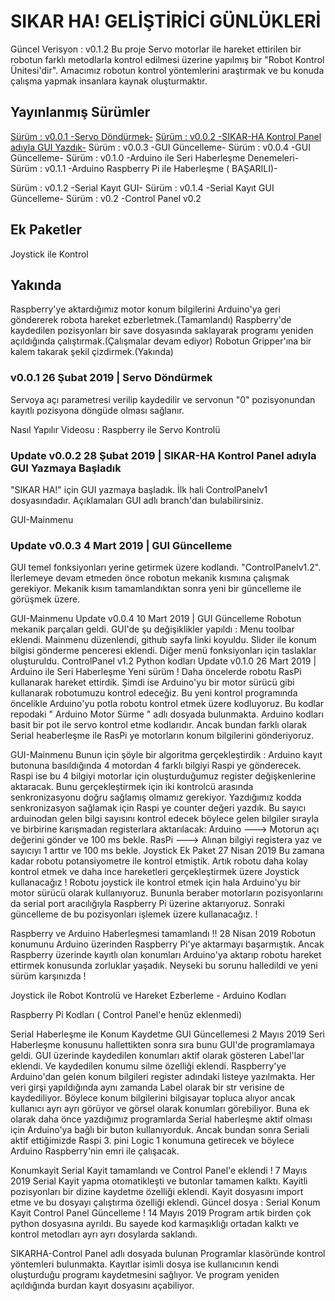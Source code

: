 # SIKAR HA! GELİŞTİRİCİ GÜNLÜKLERİ
Güncel Verisyon : v0.1.2
Bu proje Servo motorlar ile hareket ettirilen bir robotun farklı metodlarla kontrol edilmesi üzerine yapılmış bir "Robot Kontrol Ünitesi'dir". Amacımız robotun kontrol yöntemlerini araştırmak ve bu konuda çalışma yapmak insanlara kaynak oluşturmaktır.

## Yayınlanmış Sürümler
[Sürüm : v0.0.1 -Servo Döndürmek-](#v0.0.1)
[Sürüm : v0.0.2 -SIKAR-HA Kontrol Panel adıyla GUI Yazdık-](#v0.0.2)
Sürüm : v0.0.3 -GUI Güncelleme-
Sürüm : v0.0.4 -GUI Güncelleme-
Sürüm : v0.1.0 -Arduino ile Seri Haberleşme Denemeleri-
Sürüm : v0.1.1 -Arduino Raspberry Pi ile Haberleşme ( BAŞARILI)-

Sürüm : v0.1.2 -Serial Kayıt GUI-
Sürüm : v0.1.4 -Serial Kayıt GUI Güncelleme-
Sürüm : v0.2 -Control Panel v0.2

## Ek Paketler
Joystick ile Kontrol

## Yakında
Raspberry'ye aktardığımız motor konum bilgilerini Arduino'ya geri göndererek robota hareket ezberletmek.(Tamamlandı)
Raspberry'de kaydedilen pozisyonları bir save dosyasında saklayarak programı yeniden açıldığında çalıştırmak.(Çalışmalar devam ediyor)
Robotun Gripper'ına bir kalem takarak şekil çizdirmek.(Yakında)
### v0.0.1 26 Şubat 2019 | Servo Döndürmek <a name="v0.0.1"></a>
Servoya açı parametresi verilip kaydedilir ve servonun "0" pozisyonundan kayıtlı pozisyona döngüde olması sağlanır.

Nasıl Yapılır Videosu :
Raspberry ile Servo Kontrolü

### Update v0.0.2 28 Şubat 2019 | SIKAR-HA Kontrol Panel adıyla GUI Yazmaya Başladık <a name="v0.0.2"></a>
"SIKAR HA!" için GUI yazmaya başladık. İlk hali ControlPanelv1 dosyasındadır. Açıklamaları GUI adlı branch'dan bulabilirsiniz.

GUI-Mainmenu
### Update v0.0.3 4 Mart 2019 | GUI Güncelleme <a name="v0.0.3"></a>
GUI temel fonksiyonları yerine getirmek üzere kodlandı. "ControlPanelv1.2". 
İlerlemeye devam etmeden önce robotun mekanik kısmına çalışmak gerekiyor. Mekanik kısım tamamlandıktan sonra yeni bir güncelleme ile görüşmek üzere.

GUI-Mainmenu
Update v0.0.4 10 Mart 2019 | GUI Güncelleme
Robotun mekanik parçaları geldi. GUI'de şu değişiklikler yapıldı : 
Menu toolbar eklendi.
Mainmenu düzenlendi, github sayfa linki koyuldu.
Slider ile konum bilgisi gönderme penceresi eklendi.
Diğer menü fonksiyonları için taslaklar oluşturuldu.
ControlPanel v1.2 Python kodları
Update v0.1.0 26 Mart 2019 | Arduino ile Seri Haberleşme
Yeni sürüm ! Daha öncelerde robotu RasPi kullanarak hareket ettirdik. Şimdi ise Arduino'yu bir motor sürücü gibi kullanarak robotumuzu kontrol edeceğiz. Bu yeni kontrol programında öncelikle Arduino'yu potla robotu kontrol etmek üzere kodluyoruz. Bu kodlar repodaki " Arduino Motor Sürme " adlı dosyada bulunmakta. Arduino kodları basit bir pot ile servo kontrol etme kodlarıdır. Ancak bundan farklı olarak Serial heaberleşme ile RasPi ye motorların konum bilgilerini gönderiyoruz.

GUI-Mainmenu
Bunun için şöyle bir algoritma gerçekleştirdik :
Arduino kayıt butonuna basıldığında 4 motordan 4 farklı bilgiyi Raspi ye gönderecek.
Raspi ise bu 4 bilgiyi motorlar için oluşturduğumuz register değişkenlerine aktaracak. Bunu gerçekleştirmek için iki kontrolcü arasında senkronizasyonu doğru sağlamış olmamız gerekiyor. Yazdığımız kodda senkronizasyon sağlamak için Raspi ye counter değeri yazdık. Bu sayıcı arduinodan gelen bilgi sayısını kontrol edecek böylece gelen bilgiler sırayla ve birbirine karışmadan registerlara aktarılacak:
Arduino ---> Motorun açı değerini gönder ve 100 ms bekle.
RasPi ---> Alınan bilgiyi registera yaz ve sayıcıyı 1 arttır ve 100 ms bekle.
Joystick Ek Paket 27 Nisan 2019
Bu zamana kadar robotu potansiyometre ile kontrol etmiştik. Artık robotu daha kolay kontrol etmek ve daha ince hareketleri gerçekleştirmek üzere Joystick kullanacağız ! Robotu joystick ile kontrol etmek için hala Arduino'yu bir motor sürücü olarak kullanıyoruz. Bununla beraber motorların pozisyonlarını da serial port aracılığıyla Raspberry Pi üzerine aktarıyoruz. Sonraki güncelleme de bu pozisyonları işlemek üzere kullanacağız. !

Raspberry ve Arduino Haberleşmesi tamamlandı !! 28 Nisan 2019
Robotun konumunu Arduino üzerinden Raspberry Pi'ye aktarmayı başarmıştık. Ancak Raspberry üzerinde kayıtlı olan konumları Arduino'ya aktarıp robotu hareket ettirmek konusunda zorluklar yaşadık. Neyseki bu sorunu halledildi ve yeni sürüm karşınızda !

Joystick ile Robot Kontrolü ve Hareket Ezberleme - Arduino Kodları

Raspberry Pi Kodları ( Control Panel'e henüz eklenmedi)

Serial Haberleşme ile Konum Kaydetme GUI Güncellemesi 2 Mayıs 2019
Seri Haberleşme konusunu hallettikten sonra sıra bunu GUI'de programlamaya geldi. GUI üzerinde kaydedilen konumları aktif olarak gösteren Label'lar eklendi. Ve kaydedilen konumu silme özelliği eklendi. Raspberry'ye Arduino'dan gelen konum bilgileri register adındaki listeye yazılmakta. Her veri girşi yapıldığında aynı zamanda Label olarak bir str verisine de kaydediliyor. Böylece konum bilgilerini bilgisayar topluca alıyor ancak kullanıcı ayrı ayrı görüyor ve görsel olarak konumları görebiliyor. Buna ek olarak daha önce yazdığımız programlarda Serial haberleşme aktif olması için Arduino'ya bağlı bir buton kullanıyorduk. Ancak bundan sonra Seriali aktif ettiğimizde Raspi 3. pini Logic 1 konumuna getirecek ve böylece Arduino Raspberry'nin emri ile çalışacak.

Konumkayit
Serial Kayit tamamlandı ve Control Panel'e eklendi ! 7 Mayıs 2019
Serial Kayit yapma otomatikleşti ve butonlar tamamen kalktı.
Kayitli pozisyonları bir dizine kaydetme özelliği eklendi.
Kayit dosyasını import etme ve bu dosyayı çalıştırma özelliği eklendi.
Güncel dosya : Serial Konum Kayit
Control Panel Güncelleme ! 14 Mayıs 2019
Program artık birden çok python dosyasına ayrıldı. Bu sayede kod karmaşıklığı ortadan kalktı ve kontrol metodları ayrı ayrı dosylarda saklandı.

SIKARHA-Control Panel adlı dosyada bulunan Programlar klasöründe kontrol yöntemleri bulunmakta.
Kayıtlar isimli dosya ise kullanıcının kendi oluşturduğu programı kaydetmesini sağlıyor. Ve program yeniden açıldığında burdan kayıt dosyasını açabiliyor.
